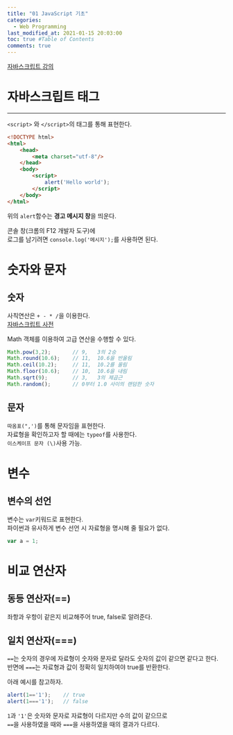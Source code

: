 ```yaml
---
title: "01 JavaScript 기초"
categories: 
  - Web Programming
last_modified_at: 2021-01-15 20:03:00
toc: true #Table of Contents
comments: true
---
```



[자바스크립트 강의](https://opentutorials.org/course/743/4646)


# 자바스크립트 태그
---
`<script>` 와 `</script>`의 태그를 통해 표현한다.
```html
<!DOCTYPE html>
<html>
    <head>
        <meta charset="utf-8"/>
    </head>
    <body>
        <script>
            alert('Hello world');
        </script>
    </body>
</html>
```

위의 `alert`함수는 **경고 메시지 창**을 띄운다. 

콘솔 창(크롬의 F12 개발자 도구)에  
로그를 남기려면 `console.log('메시지');`를 사용하면 된다.

# 숫자와 문자  
## 숫자
사칙연산은 `+ - * /`을 이용한다.  
[자바스크립트 사전](https://opentutorials.org/course/50/39)

Math 객체를 이용하여 고급 연산을 수행할 수 있다.
```javascript
Math.pow(3,2);       // 9,   3의 2승 
Math.round(10.6);    // 11,  10.6을 반올림
Math.ceil(10.2);     // 11,  10.2를 올림
Math.floor(10.6);    // 10,  10.6을 내림
Math.sqrt(9);        // 3,   3의 제곱근
Math.random();       // 0부터 1.0 사이의 랜덤한 숫자
```

## 문자
`따옴표(",')`를 통해 문자임을 표현한다.  
자료형을 확인하고자 할 때에는 `typeof`를 사용한다.  
`이스케이프 문자 (\)`사용 가능.

# 변수
## 변수의 선언
변수는 `var`키워드로 표현한다.  
파이썬과 유사하게 변수 선언 시 자료형을 명시해 줄 필요가 없다.
```javascript
var a = 1;
```

# 비교 연산자

## 동등 연산자(==)
좌항과 우항이 같은지 비교해주어 true, false로 알려준다.

## 일치 연산자(===)
`==`는 숫자의 경우에 자료형이 숫자와 문자로 달라도 숫자의 값이 같으면 같다고 한다.  
반면에 `===`는 자료형과 값이 정확히 일치하여야 true를 반환한다.

아래 예시를 참고하자.  
```javascript
alert(1=='1');    // true
alert(1==='1');   // false
```
`1`과 `'1'`은 숫자와 문자로 자료형이 다르지만 수의 값이 같으므로  
`==`을 사용하였을 때와 `===`을 사용하였을 때의 결과가 다르다.
